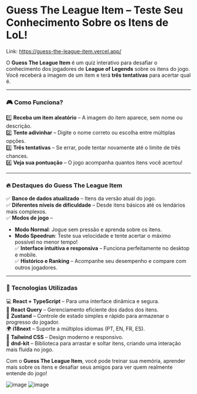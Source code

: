 
# Guess The League Item – Teste Seu Conhecimento Sobre os Itens de LoL!
Link: https://guess-the-league-item.vercel.app/

O **Guess The League Item** é um quiz interativo para desafiar o conhecimento dos jogadores de **League of Legends** sobre os itens do jogo. Você receberá a imagem de um item e terá **três tentativas** para acertar qual é.

---

### 🎮 **Como Funciona?**

1️⃣ **Receba um item aleatório** – A imagem do item aparece, sem nome ou descrição.  
2️⃣ **Tente adivinhar** – Digite o nome correto ou escolha entre múltiplas opções.  
3️⃣ **Três tentativas** – Se errar, pode tentar novamente até o limite de três chances.  
4️⃣ **Veja sua pontuação** – O jogo acompanha quantos itens você acertou!

---

### 🔥 **Destaques do Guess The League Item**

✅ **Banco de dados atualizado** – Itens da versão atual do jogo.  
✅ **Diferentes níveis de dificuldade** – Desde itens básicos até os lendários mais complexos.  
✅ **Modos de jogo** –  
   - **Modo Normal**: Jogue sem pressão e aprenda sobre os itens.  
   - **Modo Speedrun**: Teste sua velocidade e tente acertar o máximo possível no menor tempo!  
✅ **Interface intuitiva e responsiva** – Funciona perfeitamente no desktop e mobile.  
✅ **Histórico e Ranking** – Acompanhe seu desempenho e compare com outros jogadores.

---

### 🚀 **Tecnologias Utilizadas**

💻 **React + TypeScript** – Para uma interface dinâmica e segura.  
📡 **React Query** – Gerenciamento eficiente dos dados dos itens.  
🔄 **Zustand** – Controle de estado simples e rápido para armazenar o progresso do jogador.  
🌍 **i18next** – Suporte a múltiplos idiomas (PT, EN, FR, ES).  
🎨 **Tailwind CSS** – Design moderno e responsivo.  
🔀 **dnd-kit** – Biblioteca para arrastar e soltar itens, criando uma interação mais fluida no jogo.

Com o **Guess The League Item**, você pode treinar sua memória, aprender mais sobre os itens e desafiar seus amigos para ver quem realmente entende do jogo!

![image](https://github.com/user-attachments/assets/7cb71ed8-8fac-4c9a-9007-aaecb1c0e2b8)
![image](https://github.com/user-attachments/assets/e2044ad8-a859-402e-8d9e-0c1b896b996c)

